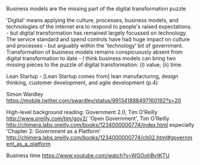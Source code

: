 Business models are the missing part of the digital transformation puzzle

'Digital' means applying the culture, processes, business models, and technologies of the internet era to respond to people's raised expectations. - but digital transformation has remained largely focussed on technology. The service standard and spend controls have had huge impact on culture and processes - but arguably within the 'technology' bit of government. Transformation of business models remains conspicuously absent from digital transformation to date - I think business models can bring two missing pieces to the puzzle of digital transformation: (i) value; (ii) time.

Lean Startup - [Lean Startup comes from] lean manufacturing, design thinking, customer development, and agile development (p.4)

Simon Wardley https://mobile.twitter.com/swardley/status/991341888497160192?s=20

High-level background reading: Government 2.0, Tim O'Reilly http://www.oreilly.com/tim/gov2/  'Open Government', Tim O'Reilly http://chimera.labs.oreilly.com/books/1234000000774/index.html  especially 'Chapter 2: Government as a Platform' http://chimera.labs.oreilly.com/books/1234000000774/ch02.html#government_as_a_platform 

Business time https://www.youtube.com/watch?v=WGOohBytKTU
